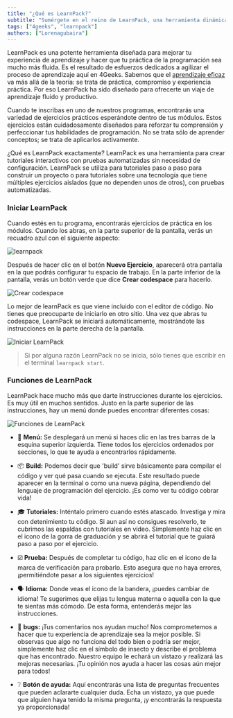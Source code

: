 ```yaml
---
title: "¿Qué es LearnPack?"
subtitle: "Sumérgete en el reino de LearnPack, una herramienta dinámica que revoluciona la experiencia de aprendizaje en 4Geeks. Descubre cómo este potente compañero mejora tu práctica, haciendo que el proceso sea más suave y gratificante"
tags: ["4geeks", "learnpack"]
authors: ["Lorenagubaira"]
---
```


LearnPack es una potente herramienta diseñada para mejorar tu experiencia de aprendizaje y hacer que tu práctica de la programación sea mucho más fluida. Es el resultado de esfuerzos dedicados a agilizar el proceso de aprendizaje aquí en 4Geeks. Sabemos que el [aprendizaje eficaz](https://4geeks.com/es/mastering-technical-knowledge) va más allá de la teoría: se trata de práctica, compromiso y experiencia práctica. Por eso LearnPack ha sido diseñado para ofrecerte un viaje de aprendizaje fluido y productivo.

Cuando te inscribas en uno de nuestros programas, encontrarás una variedad de ejercicios prácticos esperándote dentro de tus módulos. Estos ejercicios están cuidadosamente diseñados para reforzar tu comprensión y perfeccionar tus habilidades de programación. No se trata sólo de aprender conceptos; se trata de aplicarlos activamente.

¿Qué es LearnPack exactamente? LearnPack es una herramienta para crear tutoriales interactivos con pruebas automatizadas sin necesidad de configuración. LearnPack se utiliza para tutoriales paso a paso para construir un proyecto o para tutoriales sobre una tecnología que tiene múltiples ejercicios aislados (que no dependen unos de otros), con pruebas automatizadas.

### Iniciar LearnPack

Cuando estés en tu programa, encontrarás ejercicios de práctica en los módulos. Cuando los abras, en la parte superior de la pantalla, verás un recuadro azul con el siguiente aspecto:

![learnpack](https://breathecode.herokuapp.com/v1/media/file/empezar-ejercicio-png?raw=true)

Después de hacer clic en el botón **Nuevo Ejercicio**, aparecerá otra pantalla en la que podrás configurar tu espacio de trabajo. En la parte inferior de la pantalla, verás un botón verde que dice **Crear codespace** para hacerlo.

![Crear codespace](https://breathecode.herokuapp.com/v1/media/file/create-codespaces-png?raw=true)

Lo mejor de learnPack es que viene incluido con el editor de código. No tienes que preocuparte de iniciarlo en otro sitio. Una vez que abras tu codespace, LearnPack se iniciará automáticamente, mostrándote las instrucciones en la parte derecha de la pantalla.

![Iniciar LearnPack](https://breathecode.herokuapp.com/v1/media/file/learnpack-png?raw=true)

> Si por alguna razón LearnPack no se inicia, sólo tienes que escribir en el terminal `learnpack start`.

### Funciones de LearnPack

LearnPack hace mucho más que darte instrucciones durante los ejercicios. Es muy útil en muchos sentidos. Justo en la parte superior de las instrucciones, hay un menú donde puedes encontrar diferentes cosas:

![Funciones de LearnPack](https://breathecode.herokuapp.com/v1/media/file/learnpack-function-png?raw=true)

- 📖 **Menú:** Se desplegará un menú si haces clic en las tres barras de la esquina superior izquierda. Tiene todos los ejercicios ordenados por secciones, lo que te ayuda a encontrarlos rápidamente.

- 📦 **Build:** Podemos decir que 'build' sirve básicamente para compilar el código y ver qué pasa cuando se ejecuta. Este resultado puede aparecer en la terminal o como una nueva página, dependiendo del lenguaje de programación del ejercicio. ¡Es como ver tu código cobrar vida!

- 🎓 **Tutoriales:** Inténtalo primero cuando estés atascado. Investiga y mira con detenimiento tu código. Si aun así no consigues resolverlo, te cubrimos las espaldas con tutoriales en vídeo. Simplemente haz clic en el icono de la gorra de graduación y se abrirá el tutorial que te guiará paso a paso por el ejercicio.

- ☑️ **Prueba:** Después de completar tu código, haz clic en el icono de la marca de verificación para probarlo. Esto asegura que no haya errores, ¡permitiéndote pasar a los siguientes ejercicios!

- 🗣️ **Idioma:** Donde veas el icono de la bandera, ¡puedes cambiar de idioma! Te sugerimos que elijas tu lengua materna o aquella con la que te sientas más cómodo. De esta forma, entenderás mejor las instrucciones.

- 🐞 **bugs:** ¡Tus comentarios nos ayudan mucho! Nos comprometemos a hacer que tu experiencia de aprendizaje sea la mejor posible. Si observas que algo no funciona del todo bien o podría ser mejor, simplemente haz clic en el símbolo de insecto y describe el problema que has encontrado. Nuestro equipo le echará un vistazo y realizará las mejoras necesarias. ¡Tu opinión nos ayuda a hacer las cosas aún mejor para todos!

- ❔ **Botón de ayuda:** Aquí encontrarás una lista de preguntas frecuentes que pueden aclararte cualquier duda. Echa un vistazo, ya que puede que alguien haya tenido la misma pregunta, ¡y encontrarás la respuesta ya proporcionada!
